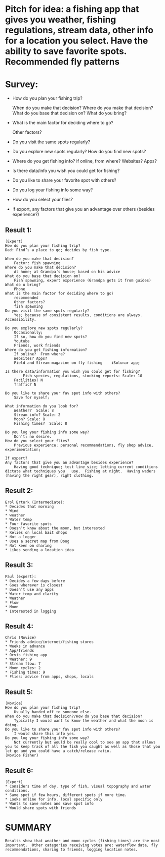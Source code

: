 # Pitch for idea: a fishing app that gives you weather, fishing regulations, stream data, other info for a location you select.  Have the ability to save favorite spots.  Recommended fly patterns


# Survey:
* How do you plan your fishing trip?

	When do you make that decision?
	Where do you make that decision?
	What do you base that decision on?
	What do you bring?

* What is the main factor for deciding where to go?

	Other factors?

* Do you visit the same spots regularly?
* Do you explore new spots regularly?
	How do you find new spots?

* Where do you get fishing info?
	If online, from where?
	Websites? Apps?

* Is there data/info you wish you could get for fishing?

* Do you like to share your favorite spot with others?

* Do you log your fishing info some way?

* How do you select your flies?

* If export, any factors that give you an advantage over others (besides experience?)


## Result 1:
	(Expert)
	How do you plan your fishing trip?
	Dad: Find’s a place to go; decides by fish type.

	When do you make that decision?
		Factor: fish spawning
	Where do you make that decision?
		At home; at Grandpa’s house; based on his advice
	What do you base that decision on?
		Fish spawning, expert experience (Grandpa gets it from guides)
	What do u bring?
		Phone
	What is the main factor for deciding where to go?
		recommended
		Other factors?
		fish spawning
	Do you visit the same spots regularly?
		Yes; because of consistent results, conditions are always.  Accessibility.  

	Do you explore new spots regularly?
		Occasionally; 
		If so, how do you find new spots?
		Youtube
		Friends, work friends
	Where do you get fishing information?
		If online?  From where?
		Websites? Apps?
		Field and Stream magazine on fly fishing 	iSolunar app; 

	Is there data/information you wish you could get for fishing?
			Fish species, regulations, stocking reports: Scale: 10
		Facilities? N
		Traffic? N

	Do you like to share your fav spot info with others?
		Save for myself; 

	What information do you look for?
		Weather?  Scale: 8
		Stream info? Scale: 2
		Moon? Scale: 8
		Fishing times?  Scale: 8

	Do you log your fishing info some way?
		Don’t; no desire.
	How do you select your flies?
		Previous experience; personal recommendations, fly shop advice, experimentation;

	If expert?
	Any factors that give you an advantage besides experience?
		Having good technique; test line size; letting current conditions dictate what techniques you 	use.  Fishing at night.  Having waders (having the right gear), right clothing.

## Result 2:

	Erol Erturk (Intermediate):
	* Decides that morning
	* Wind
	* weather
	* Water temp
	* Four favorite spots
	* Doesn’t know about the moon, but interested
	* Relies on local bait shops
	* Not a logger
	* Uses a secret map from Doug
	* Not keen on sharing
	* Likes sending a location idea

## Result 3:

	Paul (expert):
	* Decides a few days before
	* Goes wherever is closest
	* Doesn’t use any apps
	* Water temp and clarity
	* Weather
	* Flow
	* Moon
	* Interested in logging

## Result 4:

	Chris (Novice)
	* Friends advice/internet/fishing stores
	* Weeks in advance
	* App/friends
	* Orvis fishing app
	* Weather: 9
	* Stream flow: 7
	* Moon cycles: 2
	* Fishing times: 9
	* Flies: advice from apps, shops, locals

## Result 5:

	(Novice)
	How do you plan your fishing trip?
		Usually handed off to someone else.
	When do you make that decision?/How do you base that decision?
		Typically I would want to know the weather and what the moon is doing.
	Do you like to share your fav spot info with others?
		I would share this info yes.
	Do you log your fishing info some way?
		Not currently but would be really cool to see an app that allows you to keep track of all the fish you caught as well as those that you let go and you could have a catch/release ratio.
	(Novice Fisher)

## Result 6:

	(Expert)
	* Considers time of day, type of fish, visual topography and water conditions.
	* Same spot if few hours, different spots if more time.
	* Looks online for info, local specific only
	* Wants to save notes and save spot info
	* Would share spots with friends

# SUMMARY
	Results show that weather and moon cycles (fishing times) are the most important.  Other categories receiving votes are: waterflow data, fly recommendations, sharing to friends, logging location notes.





